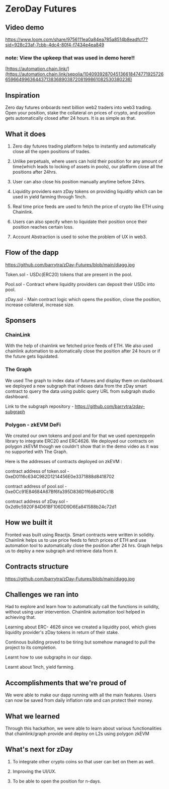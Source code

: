 
# ZeroDay Futures

## Video demo

[https://www.loom.com/share/9756111ea0a84ea785a8514b8eadfcf7?sid=928c23af-7cbb-4dc4-80f4-f7434e4ea849
](https://www.loom.com/share/70a023c0110b4b1e9383c235023741cd?sid=01d5507f-3a59-4237-bd75-87fe3918cce6)
### note: View the upkeep that was used in demo here!!

[https://automation.chain.link/](https://automation.chain.link/sepolia/104093928704513661847477192572665966499636443713836890387208199861082530380236)

## Inspiration
Zero day futures onboards next billion web2 traders into web3 trading. Open your position, stake the collateral on prices of crypto, and position gets automatically closed after 24 hours. It is as simple as that.

## What it does

1) Zero day futures trading platform helps to instantly and automatically close all the open positions of trades.

2) Unlike perpetuals, where users can hold their position for any amount of time(which leads to locking of assets in pools), our platform close all the positions after 24hrs.

3) User can also close his position manually anytime before 24hrs.

4) Liquidity providers earn zDay tokens on providing liquidity which can be used in yield farming through 1inch.

5) Real time price feeds are used to fetch the price of crypto like ETH using Chainlink.

6) Users can also specify when to liquidate their position once their position reaches certain loss.

7) Account Abstraction is used to solve the problem of UX in web3.

## Flow of the dapp

https://github.com/barrytra/zDay-Futures/blob/main/diagg.jpg

Token.sol - USDc(ERC20) tokens that are present in the pool.

Pool.sol - Contract where liquidity providers can deposit their USDc into pool.

zDay.sol - Main contract logic which opens the position, close the position, increase collateral, increase size.


## Sponsers

### ChainLink
With the help of chainlink we fetched price feeds of ETH.
We also used chainlink automation to automatically close the position after 24 hours or if the future gets liquidated.
### The Graph
We used The graph to index data of futures and display them on dashboard. we deployed a new subgraph that indexes data from the zDay smart contract to query the data using public query URL from subgraph studio dashboard.

Link to the subgraph repository - https://github.com/barrytra/zday-subgraph
### Polygon - zkEVM DeFi
We created our own tokens and pool and for that we used openzeppelin library to integrate ERC20 and ERC4626.
We deployed our contracts on polygon zkEVM though we couldn't show that in the demo video as it was no supported with The Graph. 

Here is the addresses of contracts deployed on zkEVM :

contract address of token.sol - 0xeD0116c634C982D1214456E0e3371888d8418702

contract address of pool.sol - 0xe0Cc91E84684A67Bf6fa395D836D1f6d64f0Cc1B

contract address of zDay.sol - 0x2d9c5920F84D61BF106DD9D6Ea841588b24c72d1
  

## How we built it

Fronted was built using Reactjs. Smart contracts were written in solidity. Chainlink helps us to use price feeds to fetch prices of ETH and use automation tool to automatically close the position after 24 hrs. Graph helps us to deploy a new subgraph and retrieve data from it.

## Contracts structure

https://github.com/barrytra/zDay-Futures/blob/main/diagg.jpg

  
## Challenges we ran into

Had to explore and learn how to automatically call the functions in solidity, without using user intervention. Chainlink automation tool helped in achieving that.

Learning about ERC- 4626 since we created a liquidity pool, which gives liquidity provider's zDay tokens in return of their stake.

Continous building proved to be tiring but somehow managed to pull the project to its completion.

Learnt how to use subgraphs in our dapp.

Learnt about 1inch, yield farming.

## Accomplishments that we're proud of

We were able to make our dapp running with all the main features. Users can now be saved from daily inflation rate and can protect their money.

## What we learned

Through this hackathon, we were able to learn about various functionalities that chainlink/graph provide and deploy on L2s using polygon zkEVM 

## What's next for zDay

1) To integrate other crypto coins so that user can bet on them as well.

2) Improving the UI/UX.

3) To be able to open the position for n-days.





